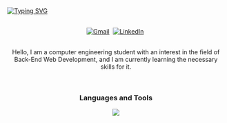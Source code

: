 <a href="https://git.io/typing-svg"><img style="margin-top: 15px;" src="https://readme-typing-svg.herokuapp.com?font=Oswald&size=45&pause=1000&color=757575&background=FFFFFF00&center=true&vCenter=true&width=800&height=48&lines=Reza+Zarei" alt="Typing SVG" /></a>
<br><br>
<p align="center"><a href="mailto:rzareei672@gmail.com" target="_blank"><img src="https://img.shields.io/badge/-rzareei672@gmail.com-c14438?style=flat-square&logo=Gmail&logoColor=white&link=mailto:rzareei672@gmail.com" alt="Gmail" /></a>&nbsp; <a href="https://linkedin.com/in/r-zarei" target="_blank"><img src="https://img.shields.io/badge/-r zarei-blue?style=flat-square&logo=Linkedin&logoColor=white&link=https://linkedin.com/in/r-zarei" alt="LinkedIn" /></a>&nbsp;
<br><br>
<p align="center">Hello, I am a computer engineering student with an interest in the field of Back-End Web Development, and I am currently learning the necessary skills for it.</p>
<br>
<h3 align="center">Languages and Tools</h3>
<p align="center">
  <a href="https://skillicons.dev">
    <img src="https://skillicons.dev/icons?i=django,python,mysql,cpp,html,css,git,github,vim" />
  </a>
</p>




<!---
R-Zarei/R-Zarei is a ✨ special ✨ repository because its `README.md` (this file) appears on your GitHub profile.
You can click the Preview link to take a look at your changes.
--->
